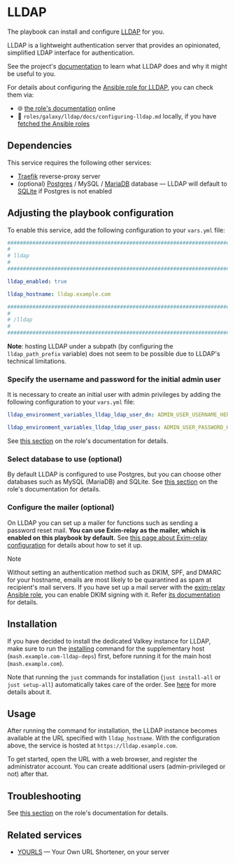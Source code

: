 <!--
SPDX-FileCopyrightText: 2020 - 2024 MDAD project contributors
SPDX-FileCopyrightText: 2020 - 2025 Slavi Pantaleev
SPDX-FileCopyrightText: 2020 Aaron Raimist
SPDX-FileCopyrightText: 2020 Chris van Dijk
SPDX-FileCopyrightText: 2020 Dominik Zajac
SPDX-FileCopyrightText: 2020 Mickaël Cornière
SPDX-FileCopyrightText: 2022 François Darveau
SPDX-FileCopyrightText: 2022 Julian Foad
SPDX-FileCopyrightText: 2022 Warren Bailey
SPDX-FileCopyrightText: 2023 - 2024 MASH project contributors
SPDX-FileCopyrightText: 2023 Antonis Christofides
SPDX-FileCopyrightText: 2023 Felix Stupp
SPDX-FileCopyrightText: 2023 Gergely Horváth
SPDX-FileCopyrightText: 2023 Julian-Samuel Gebühr
SPDX-FileCopyrightText: 2023 Pierre 'McFly' Marty
SPDX-FileCopyrightText: 2024 - 2025 Suguru Hirahara
SPDX-FileCopyrightText: 2024 Philipp Homann

SPDX-License-Identifier: AGPL-3.0-or-later
-->

# LLDAP

The playbook can install and configure [LLDAP](https://github.com/lldap/lldap/) for you.

LLDAP is a lightweight authentication server that provides an opinionated, simplified LDAP interface for authentication.

See the project's [documentation](https://github.com/lldap/lldap/blob/main/README.md) to learn what LLDAP does and why it might be useful to you.

For details about configuring the [Ansible role for LLDAP](https://github.com/mother-of-all-self-hosting/ansible-role-lldap), you can check them via:
- 🌐 [the role's documentation](https://github.com/mother-of-all-self-hosting/ansible-role-lldap/blob/main/docs/configuring-lldap.md) online
- 📁 `roles/galaxy/lldap/docs/configuring-lldap.md` locally, if you have [fetched the Ansible roles](../installing.md)

## Dependencies

This service requires the following other services:

- [Traefik](traefik.md) reverse-proxy server
- (optional) [Postgres](postgres.md) / MySQL / [MariaDB](mariadb.md) database — LLDAP will default to [SQLite](https://www.sqlite.org/) if Postgres is not enabled

## Adjusting the playbook configuration

To enable this service, add the following configuration to your `vars.yml` file:

```yaml
########################################################################
#                                                                      #
# lldap                                                                #
#                                                                      #
########################################################################

lldap_enabled: true

lldap_hostname: lldap.example.com

########################################################################
#                                                                      #
# /lldap                                                               #
#                                                                      #
########################################################################
```

**Note**: hosting LLDAP under a subpath (by configuring the `lldap_path_prefix` variable) does not seem to be possible due to LLDAP's technical limitations.

### Specify the username and password for the initial admin user

It is necessary to create an initial user with admin privileges by adding the following configuration to your `vars.yml` file:

```yaml
lldap_environment_variables_lldap_ldap_user_dn: ADMIN_USER_USERNAME_HERE

lldap_environment_variables_lldap_ldap_user_pass: ADMIN_USER_PASSWORD_HERE
```

See [this section](https://github.com/mother-of-all-self-hosting/ansible-role-lldap/blob/main/docs/configuring-lldap.md#specify-the-username-and-password-for-the-initial-admin-user) on the role's documentation for details.

### Select database to use (optional)

By default LLDAP is configured to use Postgres, but you can choose other databases such as MySQL (MariaDB) and SQLite. See [this section](https://github.com/mother-of-all-self-hosting/ansible-role-lldap/blob/main/docs/configuring-lldap.md#specify-database-optional) on the role's documentation for details.

### Configure the mailer (optional)

On LLDAP you can set up a mailer for functions such as sending a password reset mail. **You can use Exim-relay as the mailer, which is enabled on this playbook by default.** See [this page about Exim-relay configuration](exim-relay.md) for details about how to set it up.

>[!NOTE]
> Without setting an authentication method such as DKIM, SPF, and DMARC for your hostname, emails are most likely to be quarantined as spam at recipient's mail servers. If you have set up a mail server with the [exim-relay Ansible role](https://github.com/mother-of-all-self-hosting/ansible-role-exim-relay), you can enable DKIM signing with it. Refer [its documentation](https://github.com/mother-of-all-self-hosting/ansible-role-exim-relay/blob/main/docs/configuring-exim-relay.md#enable-dkim-support-optional) for details.

## Installation

If you have decided to install the dedicated Valkey instance for LLDAP, make sure to run the [installing](../installing.md) command for the supplementary host (`mash.example.com-lldap-deps`) first, before running it for the main host (`mash.example.com`).

Note that running the `just` commands for installation (`just install-all` or `just setup-all`) automatically takes care of the order. See [here](../running-multiple-instances.md#1-adjust-hosts) for more details about it.

## Usage

After running the command for installation, the LLDAP instance becomes available at the URL specified with `lldap_hostname`. With the configuration above, the service is hosted at `https://lldap.example.com`.

To get started, open the URL with a web browser, and register the administrator account. You can create additional users (admin-privileged or not) after that.

## Troubleshooting

See [this section](https://github.com/mother-of-all-self-hosting/ansible-role-lldap/blob/main/docs/configuring-lldap.md#troubleshooting) on the role's documentation for details.

## Related services

- [YOURLS](yourls.md) — Your Own URL Shortener, on your server
